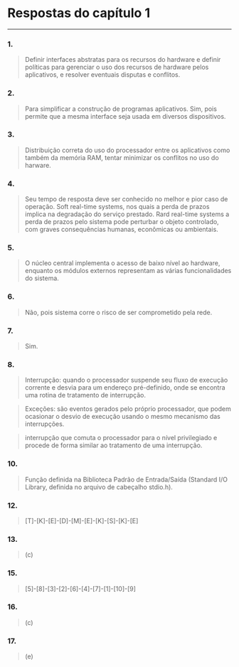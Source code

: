 
# Respostas do capítulo 1
***
### 1.
> Definir interfaces abstratas para os recursos do hardware e definir políticas para gerenciar o uso dos recursos de hardware
pelos aplicativos, e resolver eventuais disputas e conflitos.
### 2.
> Para simplificar a construção de programas aplicativos.
Sim, pois permite que a mesma interface seja usada em diversos dispositivos.
### 3.
> Distribuição correta do uso do processador entre os aplicativos como também da memória RAM, tentar minimizar os conflitos no uso do harware.
### 4.
> Seu tempo de resposta deve ser conhecido no melhor e pior caso de operação.
Soft real-time systems, nos quais a perda de prazos implica na degradação do serviço
prestado.
Rard real-time systems a perda de prazos pelo
sistema pode perturbar o objeto controlado, com graves consequências
humanas, econômicas ou ambientais.
### 5.
> O núcleo central implementa o acesso de baixo nível ao hardware, enquanto os módulos externos representam as várias funcionalidades do sistema.
### 6.
> Não, pois sistema corre o risco de ser comprometido pela rede.
### 7.
> Sim.
### 8.
> Interrupção: quando o processador suspende seu fluxo de execução corrente e desvia para um endereço pré-definido, onde se
encontra uma rotina de tratamento de interrupção.

> Exceções: são eventos gerados pelo próprio processador, que podem ocasionar o desvio de execução usando o mesmo mecanismo das interrupções.

> interrupção que comuta o processador para o nível privilegiado e procede de forma similar ao tratamento de uma interrupção.
### 10.
> Função definida na Biblioteca Padrão de Entrada/Saída (Standard I/O Library, definida no arquivo de cabeçalho stdio.h).
### 12.
> [T]-[K]-[E]-[D]-[M]-[E]-[K]-[S]-[K]-[E]
### 13.
> (c)
### 15.
> [5]-[8]-[3]-[2]-[6]-[4]-[7]-[1]-[10]-[9]
### 16.
> (c)
### 17.
> (e)
